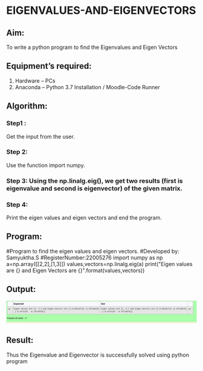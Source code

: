 # EIGENVALUES-AND-EIGENVECTORS
## Aim:
To write a python program to find the Eigenvalues and Eigen Vectors
## Equipment’s required:
1. 	Hardware – PCs
2. 	Anaconda – Python 3.7 Installation / Moodle-Code Runner
## Algorithm:
### Step1 : 
Get the input from the user.
### Step 2: 
Use the function import numpy.
### Step 3: Using the np.linalg.eig(),  we get two results (first is eigenvalue and second is eigenvector) of the given matrix.
### Step 4: 
Print the eigen values and eigen vectors and end the program.
## Program:
#Program to find the eigen values and eigen vectors.
#Developed by: Samyuktha.S
#RegisterNumber:22005276
import numpy as np
a=np.array([[2,2],[1,3]])
values,vectors=np.linalg.eig(a)
print("Eigen values are {} and Eigen Vectors are {}".format(values,vectors))
## Output:
![output](/ads.png)
## Result:
Thus the Eigenvalue and Eigenvector is successfully solved using python program
